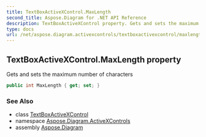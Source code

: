 ```yaml
---
title: TextBoxActiveXControl.MaxLength
second_title: Aspose.Diagram for .NET API Reference
description: TextBoxActiveXControl property. Gets and sets the maximum number of characters
type: docs
url: /net/aspose.diagram.activexcontrols/textboxactivexcontrol/maxlength/
---
```

## TextBoxActiveXControl.MaxLength property

Gets and sets the maximum number of characters

```csharp
public int MaxLength { get; set; }
```

### See Also

* class [TextBoxActiveXControl](../)
* namespace [Aspose.Diagram.ActiveXControls](../../textboxactivexcontrol/)
* assembly [Aspose.Diagram](../../../)


